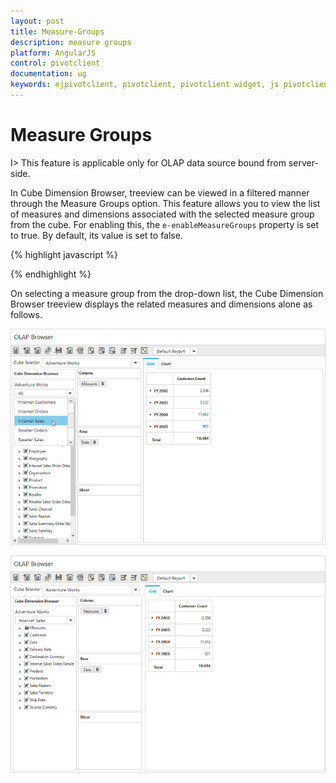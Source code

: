 ```yaml
---
layout: post
title: Measure-Groups
description: measure groups 
platform: AngularJS
control: pivotclient
documentation: ug
keywords: ejpivotclient, pivotclient, pivotclient widget, js pivotclient 
---
```


# Measure Groups 

I> This feature is applicable only for OLAP data source bound from server-side.

In Cube Dimension Browser, treeview can be viewed in a filtered manner through the Measure Groups option. This feature allows you to view the list of measures and dimensions associated with the selected measure group from the cube. For enabling this, the `e-enableMeasureGroups` property is set to true. By default, its value is set to false.

{% highlight javascript %}

<div ng-controller="PivotClientCtrl">
    <div id="PivotClient1" e-url="url" ej-pivotclient e-enableMeasureGroups="true" />
</div>
<script>
    angular.module('PivotClientApp', ['ejangular']).controller('PivotClientCtrl', function ($scope) {
        //..
        $scope.url = "/Olap"
    });
</script>

{% endhighlight %}

On selecting a measure group from the drop-down list, the Cube Dimension Browser treeview displays the related measures and dimensions alone as follows.

![](Measure-Groups_images/beforemeasure.png)

![](Measure-Groups_images/aftermeasure.png)

